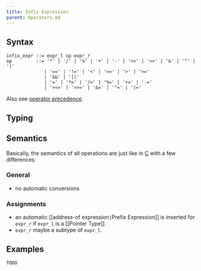 ```yaml
---
title: Infix Expression
parent: Operators.md
---
```


## Syntax

```
infix_expr ::= expr_l op expr_r
op         ::= '*' | '/' | '%' | '+' | '-' | '<<' | '>>' | '&' | '^' | '|' 
              | '==' | '!=' | '<' | '<=' | '>' | '>='
              | '&&' | '||'
              | '=' | '*=' | '/=' | '%=' | '+=' | '-=' 
              | '<<=' | '>>=' | '&=' | '^=' | '|='
```

Also see [operator precedence](https://github.com/AnyDSL/anydsl/wiki/Expressions#precedence).

## Typing

## Semantics

Basically, the semantics of all operations are just like in [C](http://www.open-std.org/JTC1/SC22/WG14/www/docs/n1256.pdf) with a few differences:

### General

* no automatic conversions

### Assignments

* an automatic [[address-of expression`|`Prefix Expression]] is inserted for ```expr_r``` if ```expr_l``` is a [[Pointer Type]].
* ```expr_r``` maybe a subtype of ```expr_l```.

## Examples

```rust
TODO
```

